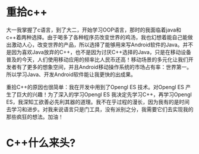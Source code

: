 # 重拾c++

大一我掌握了c语言，到了大二，开始学习OOP语言，那时的我面临着java和c++着两种选择。由于喝多了各种程序员改变世界的鸡汤，我也幻想着能自己能做出激动人心，改变世界的产品，所以选择了能够用来写Android软件的Java。并不是因为喜欢Java放弃的C++，也不是因为讨厌C++选择的Java，只是在移动设备普及的今天，人们使用移动应用的频率比人民币还高！移动场景的多元化让我们开发者有了更多的想象空间，并且Android移动操作系统的市场占有率：世界第一。所以学习Java、开发Android软件能让我更快的出成果。

重拾C++的原因也很简单：我在开发中用到了Opengl ES 技术。对Opengl ES 产生了巨大的兴趣！为了深入的学习Opengl ES 我决定先学习C++，再学习Opengl ES，我深知工欲善必先利其器的道理。我不在乎过程的漫长，因为我有的是时间去学习和进步。对我来说语言只是门工具，没有派别之分，我需要它们去实现我的那些疯狂的想法。加油！

# C++什么来头?





